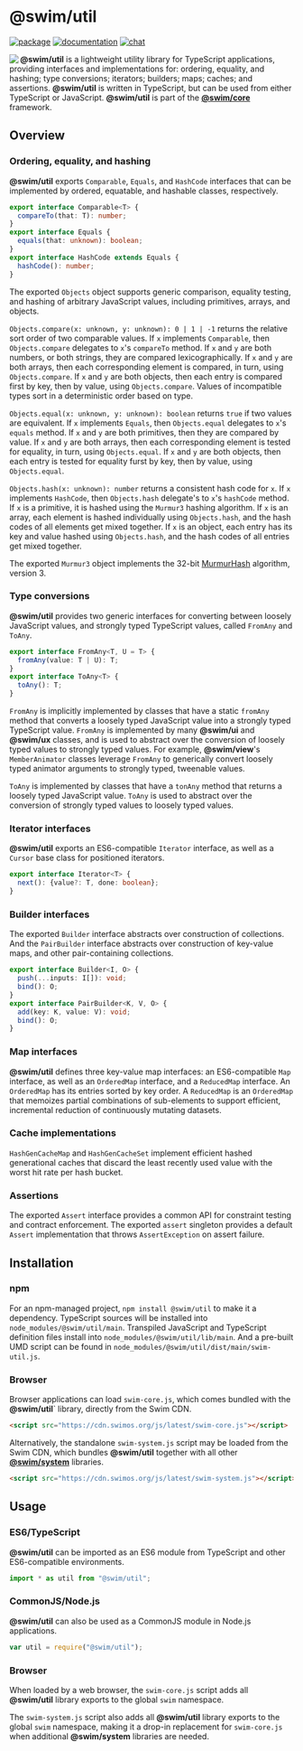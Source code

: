 # @swim/util

[![package](https://img.shields.io/npm/v/@swim/util.svg)](https://www.npmjs.com/package/@swim/util)
[![documentation](https://img.shields.io/badge/doc-TypeDoc-blue.svg)](https://docs.swimos.org/js/latest/modules/_swim_util.html)
[![chat](https://img.shields.io/badge/chat-Gitter-green.svg)](https://gitter.im/swimos/community)

<a href="https://www.swimos.org"><img src="https://docs.swimos.org/readme/marlin-blue.svg" align="left"></a>

**@swim/util** is a lightweight utility library for TypeScript applications,
providing interfaces and implementations for: ordering, equality, and hashing;
type conversions; iterators; builders; maps; caches; and assertions.
**@swim/util** is written in TypeScript, but can be used from either TypeScript
or JavaScript.  **@swim/util** is part of the
[**@swim/core**](https://github.com/swimos/swim/tree/master/swim-system-js/swim-core-js/@swim/core)
framework.

## Overview

### Ordering, equality, and hashing

**@swim/util** exports `Comparable`, `Equals`, and `HashCode` interfaces that can
be implemented by ordered, equatable, and hashable classes, respectively.

```typescript
export interface Comparable<T> {
  compareTo(that: T): number;
}
export interface Equals {
  equals(that: unknown): boolean;
}
export interface HashCode extends Equals {
  hashCode(): number;
}
```

The exported `Objects` object supports generic comparison, equality testing,
and hashing of arbitrary JavaScript values, including primitives, arrays, and
objects.

`Objects.compare(x: unknown, y: unknown): 0 | 1 | -1` returns the relative
sort order of two comparable values.  If `x` implements `Comparable`, then
`Objects.compare` delegates to `x`'s `compareTo` method.  If `x` and `y` are
both numbers, or both strings, they are compared lexicographically.  If `x`
and `y` are both arrays, then each corresponding element is compared, in turn,
using `Objects.compare`.  If `x` and `y` are both objects, then each entry is
compared first by key, then by value, using `Objects.compare`.  Values of
incompatible types sort in a deterministic order based on type.

`Objects.equal(x: unknown, y: unknown): boolean` returns `true` if two values
are equivalent.  If `x` implements `Equals`, then `Objects.equal` delegates to
`x`'s `equals` method. If `x` and `y` are both primitives, then they are
compared by value.  If `x` and `y` are both arrays, then each corresponding
element is tested for equality, in turn, using `Objects.equal`.  If `x` and `y`
are both objects, then each entry is tested for equality furst by key, then by
value, using `Objects.equal`.

`Objects.hash(x: unknown): number` returns a consistent hash code for `x`.
If `x` implements `HashCode`, then `Objects.hash` delegate's to `x`'s
`hashCode` method.  If `x` is a primitive, it is hashed using the `Murmur3`
hashing algorithm.  If `x` is an array, each element is hashed individually
using `Objects.hash`, and the hash codes of all elements get mixed together.
If `x` is an object, each entry has its key and value hashed using
`Objects.hash`, and the hash codes of all entries get mixed together.

The exported `Murmur3` object implements the 32-bit
[MurmurHash](https://en.wikipedia.org/wiki/MurmurHash) algorithm, version 3.

### Type conversions

**@swim/util** provides two generic interfaces for converting between loosely
JavaScript values, and strongly typed TypeScript values, called `FromAny` and
`ToAny`.

```typescript
export interface FromAny<T, U = T> {
  fromAny(value: T | U): T;
}
export interface ToAny<T> {
  toAny(): T;
}
```

`FromAny` is implicitly implemented by classes that have a static `fromAny`
method that converts a loosely typed JavaScript value into a strongly typed
TypeScript value.  `FromAny` is implemented by many **@swim/ui** and
**@swim/ux** classes, and is used to abstract over the conversion of loosely
typed values to strongly typed values.  For example, **@swim/view**'s
`MemberAnimator` classes leverage `FromAny` to generically convert loosely
typed animator arguments to strongly typed, tweenable values.

`ToAny` is implemented by classes that have a `tonAny` method that returns a
loosely typed JavaScript value.  `ToAny` is used to abstract over the
conversion of strongly typed values to loosely typed values.

### Iterator interfaces

**@swim/util** exports an ES6-compatible `Iterator` interface, as well as a
`Cursor` base class for positioned iterators.

```typescript
export interface Iterator<T> {
  next(): {value?: T, done: boolean};
}
```

### Builder interfaces

The exported `Builder` interface abstracts over construction of collections.
And the `PairBuilder` interface abstracts over construction of key-value maps,
and other pair-containing collections.

```typescript
export interface Builder<I, O> {
  push(...inputs: I[]): void;
  bind(): O;
}
export interface PairBuilder<K, V, O> {
  add(key: K, value: V): void;
  bind(): O;
}
```

### Map interfaces

**@swim/util** defines three key-value map interfaces: an ES6-compatible `Map`
interface, as well as an `OrderedMap` interface, and a `ReducedMap` interface.
An `OrderedMap` has its entries sorted by key order.  A `ReducedMap` is an
`OrderedMap` that memoizes partial combinations of sub-elements to support
efficient, incremental reduction of continuously mutating datasets.

### Cache implementations

`HashGenCacheMap` and `HashGenCacheSet` implement efficient hashed generational
caches that discard the least recently used value with the worst hit rate per
hash bucket.

### Assertions

The exported `Assert` interface provides a common API for constraint testing
and contract enforcement.  The exported `assert` singleton provides a default
`Assert` implementation that throws `AssertException` on assert failure.

## Installation

### npm

For an npm-managed project, `npm install @swim/util` to make it a dependency.
TypeScript sources will be installed into `node_modules/@swim/util/main`.
Transpiled JavaScript and TypeScript definition files install into
`node_modules/@swim/util/lib/main`.  And a pre-built UMD script can
be found in `node_modules/@swim/util/dist/main/swim-util.js`.

### Browser

Browser applications can load `swim-core.js`, which comes bundled with the
**@swim/util**` library, directly from the Swim CDN.

```html
<script src="https://cdn.swimos.org/js/latest/swim-core.js"></script>
```

Alternatively, the standalone `swim-system.js` script may be loaded
from the Swim CDN, which bundles **@swim/util** together with all other
[**@swim/system**](https://github.com/swimos/swim/tree/master/swim-system-js/@swim/system)
libraries.

```html
<script src="https://cdn.swimos.org/js/latest/swim-system.js"></script>
```

## Usage

### ES6/TypeScript

**@swim/util** can be imported as an ES6 module from TypeScript and other
ES6-compatible environments.

```typescript
import * as util from "@swim/util";
```

### CommonJS/Node.js

**@swim/util** can also be used as a CommonJS module in Node.js applications.

```javascript
var util = require("@swim/util");
```

### Browser

When loaded by a web browser, the `swim-core.js` script adds all
**@swim/util** library exports to the global `swim` namespace.

The `swim-system.js` script also adds all **@swim/util** library exports
to the global `swim` namespace, making it a drop-in replacement for
`swim-core.js` when additional **@swim/system** libraries are needed.
